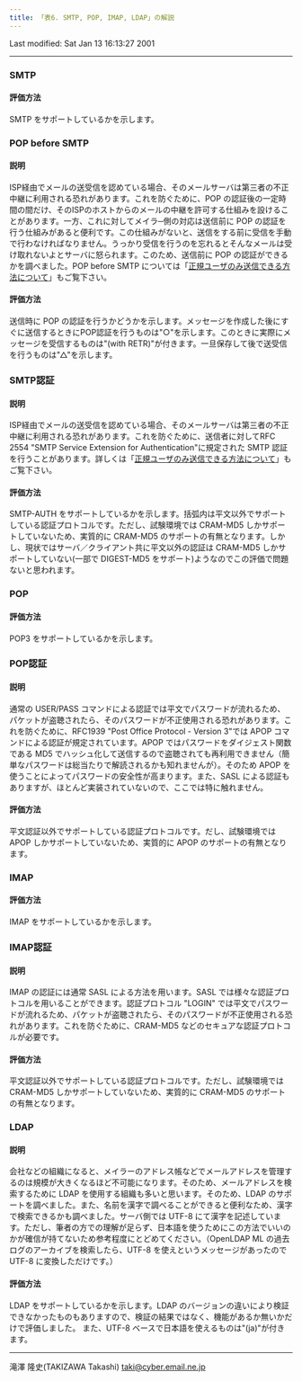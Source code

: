 ```yaml
---
title: 「表6. SMTP, POP, IMAP, LDAP」の解説
---
```

Last modified: Sat Jan 13 16:13:27 2001

------------------------------------------------------------------------

### SMTP

#### 評価方法

SMTP をサポートしているかを示します。

### POP before SMTP

#### 説明

ISP経由でメールの送受信を認めている場合、そのメールサーバは第三者の不正中継に利用される恐れがあります。これを防ぐために、POP の認証後の一定時間の間だけ、そのISPのホストからのメールの中継を許可する仕組みを設けることがあります。一方、これに対してメイラ─側の対応は送信前に POP の認証を行う仕組みがあると便利です。この仕組みがないと、送信をする前に受信を手動で行わなければなりません。うっかり受信を行うのを忘れるとそんなメールは受け取れないよとサーバに怒られます。このため、送信前に POP の認証ができるかを調べました。POP before SMTP については「[正規ユーザのみ送信できる方法について](/essay/auth-submission.html)」もご覧下さい。

#### 評価方法

送信時に POP の認証を行うかどうかを示します。メッセージを作成した後にすぐに送信するときにPOP認証を行うものは"○"を示します。このときに実際にメッセージを受信するものは"(with RETR)"が付きます。一旦保存して後で送受信を行うものは"△"を示します。

### SMTP認証

#### 説明

ISP経由でメールの送受信を認めている場合、そのメールサーバは第三者の不正中継に利用される恐れがあります。これを防ぐために、送信者に対してRFC 2554 "SMTP Service Extension for Authentication"に規定された SMTP 認証を行うことがあります。詳しくは「[正規ユーザのみ送信できる方法について](/essay/auth-submission.html)」もご覧下さい。

#### 評価方法

SMTP-AUTH をサポートしているかを示します。括弧内は平文以外でサポートしている認証プロトコルです。ただし、試験環境では CRAM-MD5 しかサポートしていないため、実質的に CRAM-MD5 のサポートの有無となります。しかし、現状ではサーバ／クライアント共に平文以外の認証は CRAM-MD5 しかサポートしていない(一部で DIGEST-MD5 をサポート)ようなのでこの評価で問題ないと思われます。

### POP

#### 評価方法

POP3 をサポートしているかを示します。

### POP認証

#### 説明

通常の USER/PASS コマンドによる認証では平文でパスワードが流れるため、パケットが盗聴されたら、そのパスワードが不正使用される恐れがあります。これを防ぐために、RFC1939 "Post Office Protocol - Version 3"では APOP コマンドによる認証が規定されています。APOP ではパスワードをダイジェスト関数である MD5 でハッシュ化して送信するので盗聴されても再利用できません（簡単なパスワードは総当たりで解読されるかも知れませんが）。そのため APOP を使うことによってパスワードの安全性が高まります。また、SASL による認証もありますが、ほとんど実装されていないので、ここでは特に触れません。

#### 評価方法

平文認証以外でサポートしている認証プロトコルです。だし、試験環境では APOP しかサポートしていないため、実質的に APOP のサポートの有無となります。

### IMAP

#### 評価方法

IMAP をサポートしているかを示します。

### IMAP認証

#### 説明

IMAP の認証には通常 SASL による方法を用います。SASL では様々な認証プロトコルを用いることができます。認証プロトコル "LOGIN" では平文でパスワードが流れるため、パケットが盗聴されたら、そのパスワードが不正使用される恐れがあります。これを防ぐために、CRAM-MD5 などのセキュアな認証プロトコルが必要です。

#### 評価方法

平文認証以外でサポートしている認証プロトコルです。ただし、試験環境では CRAM-MD5 しかサポートしていないため、実質的に CRAM-MD5 のサポートの有無となります。

### LDAP

#### 説明

会社などの組織になると、メイラーのアドレス帳などでメールアドレスを管理するのは規模が大きくなるほど不可能になります。そのため、メールアドレスを検索するために LDAP を使用する組織も多いと思います。そのため、LDAP のサポートを調べました。また、名前を漢字で調べることができると便利なため、漢字で検索できるかも調べました。サーバ側では UTF-8 にて漢字を記述しています。ただし、筆者の方での理解が足らず、日本語を使うためにこの方法でいいのかが確信が持てないため参考程度にとどめてください。（OpenLDAP ML の過去ログのアーカイブを検索したら、UTF-8 を使えというメッセージがあったので UTF-8 に変換しただけです。）

#### 評価方法

LDAP をサポートしているかを示します。LDAP のバージョンの違いにより検証できなかったものもありますので、検証の結果ではなく、機能があるか無いかだけで評価しました。
また、UTF-8 ベースで日本語を使えるものは"(ja)"が付きます。

------------------------------------------------------------------------

滝澤 隆史(TAKIZAWA Takashi)
<taki@cyber.email.ne.jp>
